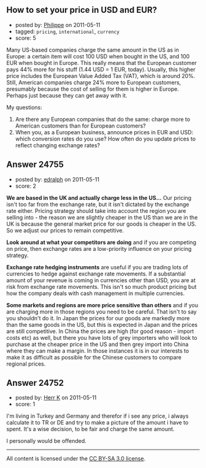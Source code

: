 ## How to set your price in USD and EUR?

- posted by: [Philippe](https://stackexchange.com/users/-1/6113-philippe) on 2011-05-11
- tagged: `pricing`, `international`, `currency`
- score: 5

Many US-based companies charge the same amount in the US as in Europe: a certain item will cost 100 USD when bought in the US, and 100 EUR when bought in Europe. This really means that the European customer pays 44% more for his stuff (1.44 USD = 1 EUR, today). Usually, this higher price includes the European Value Added Tax (VAT), which is around 20%. Still, American companies charge 24% more to European customers, presumably because the cost of selling for them is higher in Europe. Perhaps just because they can get away with it.

My questions:

 1. Are there any European companies that do the same: charge more to American customers than for European customers?
 2. When you, as a European business, announce prices in EUR and USD: which conversion rates do you use? How often do you update prices to reflect changing exchange rates?



## Answer 24755

- posted by: [edralph](https://stackexchange.com/users/-1/9362-edralph) on 2011-05-11
- score: 2

**We are based in the UK and actually charge less in the US...** Our pricing isn't too far from the exchange rate, but it isn't dictated by the exchange rate either.  Pricing strategy should take into account the region you are selling into - the reason we are slightly cheaper in the US than we are in the UK is because the general market price for our goods is cheaper in the US.  So we adjust our prices to remain competitive.

**Look around at what your competitors are doing** and if you are competing on price, then exchange rates are a low-priority influence on your pricing strategy.

**Exchange rate hedging instruments** are useful if you are trading lots of currencies to hedge against exchange rate movements.  If a substantial amount of your revenue is coming in currencies other than USD, you are at risk from exchange rate movements.  This isn't so much product pricing but how the company deals with cash management in multiple currencies.

**Some markets and regions are more price sensitive than others** and if you are charging more in those regions you need to be careful.  That isn't to say you shouldn't do it.  In Japan the prices for our goods are markedly more than the same goods in the US, but this is expected in Japan and the prices are still competitive.  In China the prices are high (for good reason - import costs etc) as well, but there you have lots of grey importers who will look to purchase at the cheaper price in the US and then grey import into China where they can make a margin.  In those instances it is in our interests to make it as difficult as possible for the Chinese customers to compare regional prices.


## Answer 24752

- posted by: [Herr K](https://stackexchange.com/users/-1/3855-herr-k) on 2011-05-11
- score: 1

I'm living in Turkey and Germany and therefor if i see any price, i always calculate it to TR or DE and try to make a picture of the amount i have to spent.
It's a wise decision, to be fair and charge the same amount.  

I personally would be offended.



---

All content is licensed under the [CC BY-SA 3.0 license](https://creativecommons.org/licenses/by-sa/3.0/).

